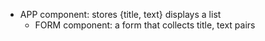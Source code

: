 - APP component: stores {title, text} displays a list
    - FORM component: a form that collects title, text pairs
